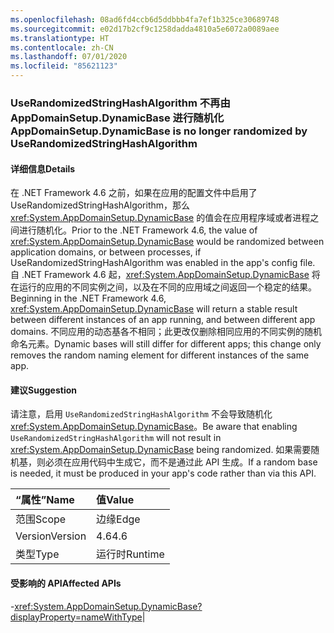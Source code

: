 ```yaml
---
ms.openlocfilehash: 08ad6fd4ccb6d5ddbbb4fa7ef1b325ce30689748
ms.sourcegitcommit: e02d17b2cf9c1258dadda4810a5e6072a0089aee
ms.translationtype: HT
ms.contentlocale: zh-CN
ms.lasthandoff: 07/01/2020
ms.locfileid: "85621123"
---
```

### <a name="appdomainsetupdynamicbase-is-no-longer-randomized-by-userandomizedstringhashalgorithm"></a><span data-ttu-id="b14c3-101">UseRandomizedStringHashAlgorithm 不再由 AppDomainSetup.DynamicBase 进行随机化</span><span class="sxs-lookup"><span data-stu-id="b14c3-101">AppDomainSetup.DynamicBase is no longer randomized by UseRandomizedStringHashAlgorithm</span></span>

#### <a name="details"></a><span data-ttu-id="b14c3-102">详细信息</span><span class="sxs-lookup"><span data-stu-id="b14c3-102">Details</span></span>

<span data-ttu-id="b14c3-103">在 .NET Framework 4.6 之前，如果在应用的配置文件中启用了 UseRandomizedStringHashAlgorithm，那么 <xref:System.AppDomainSetup.DynamicBase> 的值会在应用程序域或者进程之间进行随机化。</span><span class="sxs-lookup"><span data-stu-id="b14c3-103">Prior to the .NET Framework 4.6, the value of <xref:System.AppDomainSetup.DynamicBase> would be randomized between application domains, or between processes, if UseRandomizedStringHashAlgorithm was enabled in the app's config file.</span></span> <span data-ttu-id="b14c3-104">自 .NET Framework 4.6 起，<xref:System.AppDomainSetup.DynamicBase> 将在运行的应用的不同实例之间，以及在不同的应用域之间返回一个稳定的结果。</span><span class="sxs-lookup"><span data-stu-id="b14c3-104">Beginning in the .NET Framework 4.6, <xref:System.AppDomainSetup.DynamicBase> will return a stable result between different instances of an app running, and between different app domains.</span></span> <span data-ttu-id="b14c3-105">不同应用的动态基各不相同；此更改仅删除相同应用的不同实例的随机命名元素。</span><span class="sxs-lookup"><span data-stu-id="b14c3-105">Dynamic bases will still differ for different apps; this change only removes the random naming element for different instances of the same app.</span></span>

#### <a name="suggestion"></a><span data-ttu-id="b14c3-106">建议</span><span class="sxs-lookup"><span data-stu-id="b14c3-106">Suggestion</span></span>

<span data-ttu-id="b14c3-107">请注意，启用 <code>UseRandomizedStringHashAlgorithm</code> 不会导致随机化 <xref:System.AppDomainSetup.DynamicBase>。</span><span class="sxs-lookup"><span data-stu-id="b14c3-107">Be aware that enabling <code>UseRandomizedStringHashAlgorithm</code> will not result in <xref:System.AppDomainSetup.DynamicBase> being randomized.</span></span> <span data-ttu-id="b14c3-108">如果需要随机基，则必须在应用代码中生成它，而不是通过此 API 生成。</span><span class="sxs-lookup"><span data-stu-id="b14c3-108">If a random base is needed, it must be produced in your app's code rather than via this API.</span></span>

| <span data-ttu-id="b14c3-109">“属性”</span><span class="sxs-lookup"><span data-stu-id="b14c3-109">Name</span></span>    | <span data-ttu-id="b14c3-110">值</span><span class="sxs-lookup"><span data-stu-id="b14c3-110">Value</span></span>       |
|:--------|:------------|
| <span data-ttu-id="b14c3-111">范围</span><span class="sxs-lookup"><span data-stu-id="b14c3-111">Scope</span></span>   |<span data-ttu-id="b14c3-112">边缘</span><span class="sxs-lookup"><span data-stu-id="b14c3-112">Edge</span></span>|
|<span data-ttu-id="b14c3-113">Version</span><span class="sxs-lookup"><span data-stu-id="b14c3-113">Version</span></span>|<span data-ttu-id="b14c3-114">4.6</span><span class="sxs-lookup"><span data-stu-id="b14c3-114">4.6</span></span>|
|<span data-ttu-id="b14c3-115">类型</span><span class="sxs-lookup"><span data-stu-id="b14c3-115">Type</span></span>|<span data-ttu-id="b14c3-116">运行时</span><span class="sxs-lookup"><span data-stu-id="b14c3-116">Runtime</span></span>

#### <a name="affected-apis"></a><span data-ttu-id="b14c3-117">受影响的 API</span><span class="sxs-lookup"><span data-stu-id="b14c3-117">Affected APIs</span></span>

-<xref:System.AppDomainSetup.DynamicBase?displayProperty=nameWithType></li></ul>|
